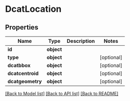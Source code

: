 # DcatLocation

## Properties
Name | Type | Description | Notes
------------ | ------------- | ------------- | -------------
**id** | **object** |  | 
**type** | **object** |  | [optional] 
**dcatbbox** | **object** |  | [optional] 
**dcatcentroid** | **object** |  | [optional] 
**dcatgeometry** | **object** |  | [optional] 

[[Back to Model list]](../README.md#documentation-for-models) [[Back to API list]](../README.md#documentation-for-api-endpoints) [[Back to README]](../README.md)

